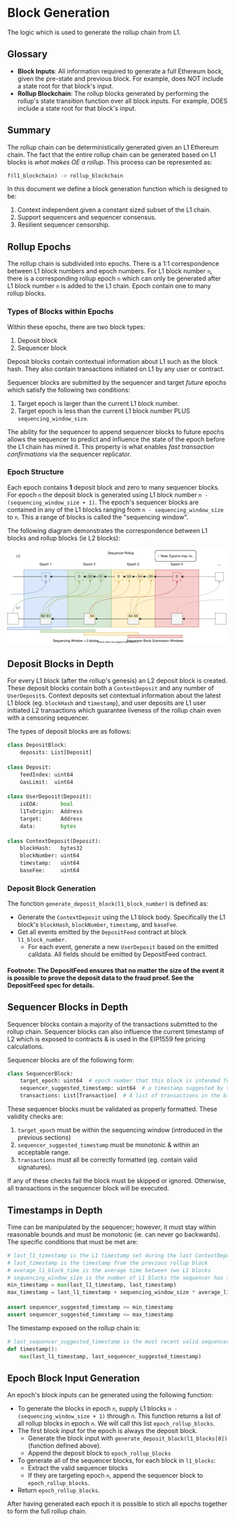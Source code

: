 # Block Generation

The logic which is used to generate the rollup chain from L1.

## Glossary

- **Block Inputs**: All information required to generate a full Ethereum bock, given the pre-state and previous block. For example, does NOT include a state root for that block's input.
- **Rollup Blockchain**: The rollup blocks generated by performing the rollup's state transition function over all block inputs. For example, DOES include a state root for that block's input.

## Summary

The rollup chain can be deterministically generated given an L1 Ethereum chain. The fact that the entire rollup chain can be generated based on L1 blocks is _what makes OE a rollup_. This process can be represented as:

```python
f(l1_blockchain) -> rollup_blockchain
```

In this document we define a block generation function which is designed to be:

1. Context independent given a constant sized subset of the L1 chain.
2. Support sequencers and sequencer consensus.
3. Resilient sequencer censorship.

## Rollup Epochs

The rollup chain is subdivided into epochs. There is a 1:1 correspondence between L1 block numbers and epoch numbers. For L1 block number `n`, there is a corresponding rollup epoch `n` which can only be generated after L1 block number `n` is added to the L1 chain. Epoch contain one to many rollup blocks.

### Types of Blocks within Epochs

Within these epochs, there are two block types:

1. Deposit block
2. Sequencer block

Deposit blocks contain contextual information about L1 such as the block hash. They also contain transactions initiated on L1 by any user or contract.

Sequencer blocks are submitted by the sequencer and target _future_ epochs which satisfy the following two conditions:

1. Target epoch is larger than the current L1 block number.
2. Target epoch is less than the current L1 block number PLUS `sequencing_window_size`.

The ability for the sequencer to append sequencer blocks to future epochs allows the sequencer to predict and influence the state of the epoch before the L1 chain has mined it. This property is what enables _fast transaction confirmations_ via the sequencer replicator.

### Epoch Structure

Each epoch contains **1** deposit block and zero to many sequencer blocks. For epoch `n` the deposit block is generated using L1 block number `n - (sequencing_window_size + 1)`. The epoch's sequencer blocks are contained in any of the L1 blocks ranging from `n - sequencing_window_size` to `n`. This a range of blocks is called the "sequencing window".

The following diagram demonstrates the correspondence between L1 blocks and rollup blocks (ie L2 blocks):

![Block Generation](../assets/sequencer-block-gen.svg)

## Deposit Blocks in Depth

For every L1 block (after the rollup's genesis) an L2 deposit block is created. These deposit blocks contain both a `ContextDeposit` and any number of `UserDeposit`s. Context deposits set contextual information about the latest L1 block (eg. `blockHash` and `timestamp`), and user deposits are L1 user initiated L2 transactions which guarantee liveness of the rollup chain even with a censoring sequencer.

The types of deposit blocks are as follows:

```python
class DepositBlock:
    deposits: List[Deposit]

class Deposit:
    feedIndex: uint64
    GasLimit:  uint64

class UserDeposit(Deposit):
    isEOA:       bool
    l1TxOrigin:  Address
    target:      Address
    data:        bytes

class ContextDeposit(Deposit):
    blockHash:   bytes32
    blockNumber: uint64
    timestamp:   uint64
    baseFee:     uint64
```

### Deposit Block Generation

The function `generate_deposit_block(l1_block_number)` is defined as:

- Generate the `ContextDeposit` using the L1 block body. Specifically the L1 block's `blockHash`, `blockNumber`, `timestamp`, and `baseFee`.
- Get all events emitted by the `DepositFeed` contract at block `l1_block_number`.
    - For each event, generate a new `UserDeposit` based on the emitted calldata. All fields should be emitted by DepositFeed contract.

#### **Footnote**: The DepositFeed ensures that no matter the size of the event it is possible to prove the deposit data to the fraud proof. See the DepositFeed spec for details.

## Sequencer Blocks in Depth

Sequencer blocks contain a majority of the transactions submitted to the rollup chain. Sequencer blocks can also influence the current timestamp of L2 which is exposed to contracts & is used in the EIP1559 fee pricing calculations.

Sequencer blocks are of the following form:

```python
class SequencerBlock:
    target_epoch: uint64  # epoch number that this block is intended for
    sequencer_suggested_timestamp: uint64  # a timestamp suggested by the sequencer
    transactions: List[Transaction]  # A list of transactions in the block
```

These sequencer blocks must be validated as properly formatted. These validity checks are:

1. `target_epoch` must be within the sequencing window (introduced in the previous sections)
2. `sequencer_suggested_timestamp` must be monotonic & within an acceptable range.
3. `transactions` must all be correctly formatted (eg. contain valid signatures).

If any of these checks fail the block must be skipped or ignored. Otherwise, all transactions in the sequencer block will be executed.

## Timestamps in Depth

Time can be manipulated by the sequencer; however, it must stay within reasonable bounds and must be monotonic (ie. can never go backwards). The specific conditions that must be met are:

```python
# last_l1_timestamp is the L1 timestamp set during the last ContextDeposit
# last_timestamp is the timestamp from the previous rollup block
# average_l1_block_time is the average time between two L1 blocks
# sequencing_window_size is the number of L1 blocks the sequencer has to submit their blocks
min_timestamp = max(last_l1_timestamp, last_timestamp)
max_timestamp = last_l1_timestamp + sequencing_window_size * average_l1_block_time

assert sequencer_suggested_timestamp >= min_timestamp
assert sequencer_suggested_timestamp <= max_timestamp
```

The timestamp exposed on the rollup chain is:

```python
# last_sequencer_suggested_timestamp is the most recent valid sequencer_suggested_timestamp
def timestamp():
    max(last_l1_timestamp, last_sequencer_suggested_timestamp)
```


## Epoch Block Input Generation
An epoch's block inputs can be generated using the following function:

- To generate the blocks in epoch `n`, supply L1 blocks `n - (sequencing_window_size + 1)` through `n`. This function returns a list of all rollup blocks in epoch `n`. We will call this list `epoch_rollup_blocks`.
- The first block input for the epoch is always the deposit block.
    - Generate the block input with `generate_deposit_block(l1_blocks[0])` (function defined above).
    - Append the deposit block to `epoch_rollup_blocks`
- To generate all of the sequencer blocks, for each block in `l1_blocks`:
    - Extract the valid sequencer blocks
    - If they are targeting epoch `n`, append the sequencer block to `epoch_rollup_blocks`.
- Return `epoch_rollup_blocks`.

After having generated each epoch it is possible to stich all epochs together to form the full rollup chain.